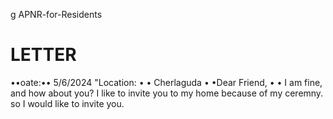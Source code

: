 g APNR-for-Residents
# LETTER
••oate:•• 5/6/2024
"Location: • • Cherlaguda
• •Dear Friend, • •
I am fine, and how about you? I like to invite you to my home because of my ceremny.
so I would like to invite you.
